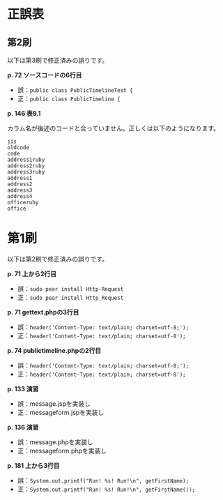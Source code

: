 # 正誤表

## 第2刷

以下は第3刷で修正済みの誤りです。

**p. 72 ソースコードの6行目**

+ 誤：`public class PublicTimelineTest {`
+ 正：`public class PublicTimeline {`

**p. 146 表9.1**

カラム名が後述のコードと合っていません。正しくは以下のようになります。

```
jis
oldcode
code
address1ruby
address2ruby
address3ruby
address1
address2
address3
address4
officeruby
office
```

# 第1刷

以下は第2刷で修正済みの誤りです。

**p. 71 上から2行目**

+ 誤：`sudo pear install Http-Request`
+ 正：`sudo pear install Http_Request`

**p. 71 gettext.phpの3行目**

+ 誤：`header('Content-Type: text/plain; charset=utf-8;');`
+ 正：`header('Content-Type: text/plain; charset=utf-8');`

**p. 74 publictimeline.phpの2行目**

+ 誤：`header('Content-Type: text/plain; charset=utf-8;');`
+ 正：`header('Content-Type: text/plain; charset=utf-8');`

**p. 133 演習**

+ 誤：message.jspを実装し
+ 正：messageform.jspを実装し

**p. 136 演習**

+ 誤：message.phpを実装し
+ 正：messageform.phpを実装し

**p. 181 上から3行目**

+ 誤：`System.out.printf("Run! %s! Run!\n", getFirstName);`
+ 正：`System.out.printf("Run! %s! Run!\n", getFirstName());`

